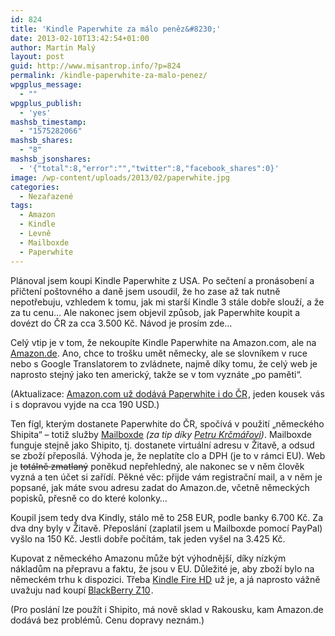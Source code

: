 ```yaml
---
id: 824
title: 'Kindle Paperwhite za málo peněz&#8230;'
date: 2013-02-10T13:42:54+01:00
author: Martin Malý
layout: post
guid: http://www.misantrop.info/?p=824
permalink: /kindle-paperwhite-za-malo-penez/
wpgplus_message:
  - ""
wpgplus_publish:
  - 'yes'
mashsb_timestamp:
  - "1575282066"
mashsb_shares:
  - "8"
mashsb_jsonshares:
  - '{"total":8,"error":"","twitter":8,"facebook_shares":0}'
image: /wp-content/uploads/2013/02/paperwhite.jpg
categories:
  - Nezařazené
tags:
  - Amazon
  - Kindle
  - Levně
  - Mailboxde
  - Paperwhite
---
```

Plánoval jsem koupi Kindle Paperwhite z USA. Po sečtení a pronásobení a přičtení poštovného a daně jsem usoudil, že ho zase až tak nutně nepotřebuju, vzhledem k tomu, jak mi starší Kindle 3 stále dobře slouží, a že za tu cenu&#8230; Ale nakonec jsem objevil způsob, jak Paperwhite koupit a dovézt do ČR za cca 3.500 Kč. Návod je prosím zde&#8230;

<!--more-->

Celý vtip je v tom, že nekoupíte Kindle Paperwhite na Amazon.com, ale na [Amazon.de](http://www.amazon.de/gp/product/B007OZO03M/ref=as_li_ss_tl?ie=UTF8&camp=1638&creative=19454&creativeASIN=B007OZO03M&linkCode=as2&tag=kindlecat-21). Ano, chce to trošku umět německy, ale se slovníkem v ruce nebo s Google Translatorem to zvládnete, najmě díky tomu, že celý web je naprosto stejný jako ten americký, takže se v tom vyznáte &#8222;po paměti&#8220;.

(Aktualizace: [Amazon.com už dodává Paperwhite i do ČR](http://www.amazon.com/dp/B007OZO03M?country=CZ&tag=dein-20)<img alt="" src="http://www.assoc-amazon.com/e/ir?t=dein-20&l=as2&o=1&a=B007OZNZG0" width="1" height="1" border="0" />, jeden kousek vás i s dopravou vyjde na cca 190 USD.)

<div style="float: right">
  <a href="http://www.amazon.de/gp/product/B007OZO03M/ref=as_li_ss_il?ie=UTF8&camp=1638&creative=19454&creativeASIN=B007OZO03M&linkCode=as2&tag=kindlecat-21"><img alt="" src="http://ws.assoc-amazon.de/widgets/q?_encoding=UTF8&ASIN=B007OZO03M&Format=_SL160_&ID=AsinImage&MarketPlace=DE&ServiceVersion=20070822&WS=1&tag=kindlecat-21" border="0" /></a><img style="border: none !important;margin: 0px !important" alt="" src="http://www.assoc-amazon.de/e/ir?t=kindlecat-21&l=as2&o=3&a=B007OZO03M" width="1" height="1" border="0" />
</div>

Ten fígl, kterým dostanete Paperwhite do ČR, spočívá v použití &#8222;německého Shipita&#8220; &#8211; totiž služby [Mailboxde](http://www.mailboxde.cz/) _(za tip díky [Petru Krčmářovi](http://petrkrcmar.blog.root.cz))_. Mailboxde funguje stejně jako Shipito, tj. dostanete virtuální adresu v Žitavě, a odsud se zboží přeposílá. Výhoda je, že neplatíte clo a DPH (je to v rámci EU). Web je <del>totálně zmatlaný</del> poněkud nepřehledný, ale nakonec se v něm člověk vyzná a ten účet si zařídí. Pěkné věc: přijde vám registrační mail, a v něm je popsané, jak máte svou adresu zadat do Amazon.de, včetně německých popisků, přesně co do které kolonky&#8230;

Koupil jsem tedy dva Kindly, stálo mě to 258 EUR, podle banky 6.700 Kč. Za dva dny byly v Žitavě. Přeposlání (zaplatil jsem u Mailboxde pomocí PayPal) vyšlo na 150 Kč. Jestli dobře počítám, tak jeden vyšel na 3.425 Kč.

Kupovat z německého Amazonu může být výhodnější, díky nízkým nákladům na přepravu a faktu, že jsou v EU. Důležité je, aby zboží bylo na německém trhu k dispozici. Třeba [Kindle Fire HD](http://www.amazon.de/gp/product/B008UAAE44/ref=as_li_ss_tl?ie=UTF8&camp=1638&creative=19454&creativeASIN=B008UAAE44&linkCode=as2&tag=kindlecat-21)<img style="border: none !important;margin: 0px !important" alt="" src="http://www.assoc-amazon.de/e/ir?t=kindlecat-21&l=as2&o=3&a=B008UAAE44" width="1" height="1" border="0" /> už je, a já naprosto vážně uvažuju nad koupí [BlackBerry Z10](http://z10.cz)<img style="border: none !important;margin: 0px !important" alt="" src="http://www.assoc-amazon.de/e/ir?t=kindlecat-21&l=as2&o=3&a=B00B2OU3YQ" width="1" height="1" border="0" />.

(Pro poslání lze použít i Shipito, má nově sklad v Rakousku, kam Amazon.de dodává bez problémů. Cenu dopravy neznám.)